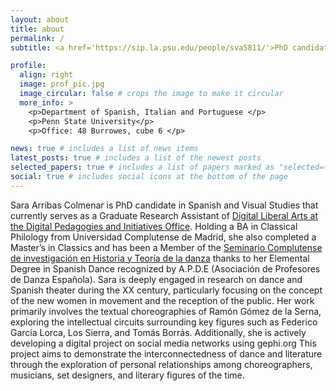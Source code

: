 ```yaml
---
layout: about
title: about
permalink: /
subtitle: <a href='https://sip.la.psu.edu/people/sva5811/'>PhD candidate in Spanish and Visual Studies</a>.

profile:
  align: right
  image: prof_pic.jpg
  image_circular: false # crops the image to make it circular
  more_info: >
    <p>Department of Spanish, Italian and Portuguese </p>
    <p>Penn State University</p>
    <p>Office: 48 Burrowes, cube 6 </p>

news: true # includes a list of news items
latest_posts: true # includes a list of the newest posts
selected_papers: true # includes a list of papers marked as "selected={true}"
social: true # includes social icons at the bottom of the page 
---
```


Sara Arribas Colmenar is PhD candidate in Spanish and Visual Studies that currently serves as a Graduate Research Assistant of [Digital Liberal Arts at the Digital Pedagogies and Initiatives Office](https://digital.la.psu.edu/ ). Holding a BA in Classical Philology from Universidad Complutense de Madrid, she also completed a Master’s in Classics and  has  been a Member of the [Seminario Complutense de investigación en Historia y Teoría de la danza](https://www.ucm.es/seminariohtdanza/) thanks to her Elemental Degree in Spanish Dance recognized by A.P.D.E (Asociación de Profesores de Danza Española).
Sara is deeply engaged in research on dance and Spanish theater during the XX century, particularly focusing on the concept of the new women in movement and the reception of the public. Her work primarily involves the textual choreographies of Ramón Gómez de la Serna, exploring the intellectual circuits surrounding key figures such as Federico García Lorca, Los Sierra, and Tomás Borrás. Additionally, she is actively developing a digital project on social media networks using gephi.org This project aims to demonstrate the interconnectedness of dance and literature through the exploration of personal relationships among choreographers, musicians, set designers, and literary figures of the time. 
